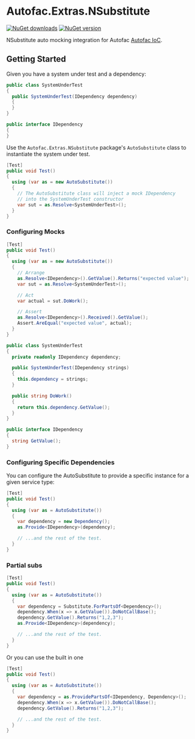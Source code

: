 # Autofac.Extras.NSubstitute

[![NuGet downloads](https://img.shields.io/nuget/dt/Autofac.Extras.NSubstitute.svg)](https://www.nuget.org/packages/AutofacContrib.NSubstitute) 
[![NuGet version](https://img.shields.io/nuget/vpre/Autofac.Extras.NSubstitute.svg)](https://www.nuget.org/packages/Autofac.Extras.NSubstitute)

NSubstitute auto mocking integration for Autofac [Autofac IoC](https://github.com/autofac/Autofac).

## Getting Started

Given you have a system under test and a dependency:

```c#
public class SystemUnderTest
{
  public SystemUnderTest(IDependency dependency)
  {
  }
}

public interface IDependency
{
}
```

Use the `Autofac.Extras.NSubstitute` package's `AutoSubstitute` class to instantiate the system under test.

```c#
[Test]
public void Test()
{
  using (var as = new AutoSubstitute())
  {
    // The AutoSubstitute class will inject a mock IDependency
    // into the SystemUnderTest constructor
    var sut = as.Resolve<SystemUnderTest>();
  }
}
```

### Configuring Mocks

```c#
[Test]
public void Test()
{
  using (var as = new AutoSubstitute())
  {
    // Arrange
    as.Resolve<IDependency>().GetValue().Returns("expected value");
    var sut = as.Resolve<SystemUnderTest>();

    // Act
    var actual = sut.DoWork();

    // Assert
    as.Resolve<IDependency>().Received().GetValue();
    Assert.AreEqual("expected value", actual);
  }
}

public class SystemUnderTest
{
  private readonly IDependency dependency;

  public SystemUnderTest(IDependency strings)
  {
    this.dependency = strings;
  }

  public string DoWork()
  {
    return this.dependency.GetValue();
  }
}

public interface IDependency
{
  string GetValue();
}
```

### Configuring Specific Dependencies

You can configure the AutoSubstitute to provide a specific instance for a given service type:

```c#
[Test]
public void Test()
{
  using (var as = AutoSubstitute())
  {
    var dependency = new Dependency();
    as.Provide<IDependency>(dependency);

    // ...and the rest of the test.
  }
}
```

### Partial subs

```c#
[Test]
public void Test()
{
  using (var as = AutoSubstitute())
  {
    var dependency = Substitute.ForPartsOf<Dependency>();
    dependency.When(x => x.GetValue()).DoNotCallBase();
    dependency.GetValue().Returns("1,2,3");
    as.Provide<IDependency>(dependency);

    // ...and the rest of the test.
  }
}
```

Or you can use the built in one

```c#
[Test]
public void Test()
{
  using (var as = AutoSubstitute())
  {
    var dependency = as.ProvidePartsOf<IDependency, Dependency>();
    dependency.When(x => x.GetValue()).DoNotCallBase();
    dependency.GetValue().Returns("1,2,3");

    // ...and the rest of the test.
  }
}
```